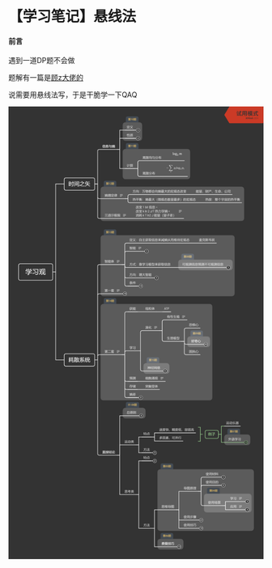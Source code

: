 # 【学习笔记】悬线法

#### 前言

遇到一道DP题不会做

题解有一篇是[顾z大佬的](<https://rpdreamer.blog.luogu.org/p1169>)

说需要用悬线法写，于是干脆学一下QAQ

![学习观](/pictures/学习观.png)

